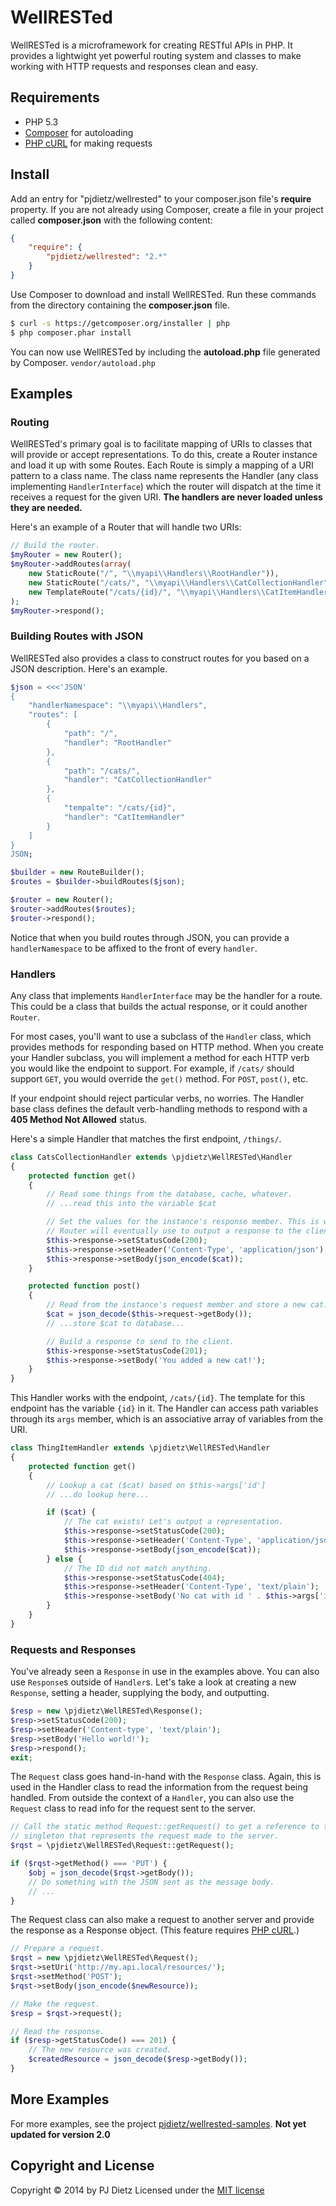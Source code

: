 WellRESTed
==========

WellRESTed is a microframework for creating RESTful APIs in PHP. It provides a lightwight yet powerful routing system and classes to make working with HTTP requests and responses clean and easy.

Requirements
------------

- PHP 5.3
- [Composer](http://getcomposer.org/) for autoloading
- [PHP cURL](http://php.net/manual/en/book.curl.php) for making requests


Install
-------

Add an entry for "pjdietz/wellrested" to your composer.json file's **require** property. If you are not already using Composer, create a file in your project called **composer.json** with the following content:

```json
{
    "require": {
        "pjdietz/wellrested": "2.*"
    }
}
```

Use Composer to download and install WellRESTed. Run these commands from the directory containing the **composer.json** file.

```bash
$ curl -s https://getcomposer.org/installer | php
$ php composer.phar install
```

You can now use WellRESTed by including the **autoload.php** file generated by Composer. `vendor/autoload.php`


Examples
--------

### Routing

WellRESTed's primary goal is to facilitate mapping of URIs to classes that will provide or accept representations. To do this, create a Router instance and load it up with some Routes. Each Route is simply a mapping of a URI pattern to a class name. The class name represents the Handler (any class implementing `HandlerInterface`) which the router will dispatch at the time it receives a request for the given URI. **The handlers are never loaded unless they are needed.**

Here's an example of a Router that will handle two URIs:

```php
// Build the router.
$myRouter = new Router();
$myRouter->addRoutes(array(
    new StaticRoute("/", "\\myapi\\Handlers\\RootHandler")),
    new StaticRoute("/cats/", "\\myapi\\Handlers\\CatCollectionHandler")),
    new TemplateRoute("/cats/{id}/", "\\myapi\\Handlers\\CatItemHandler"))
);
$myRouter->respond();
```

### Building Routes with JSON

WellRESTed also provides a class to construct routes for you based on a JSON description. Here's an example.

```php
$json = <<<'JSON'
{
    "handlerNamespace": "\\myapi\\Handlers",
    "routes": [
        {
            "path": "/",
            "handler": "RootHandler"
        },
        {
            "path": "/cats/",
            "handler": "CatCollectionHandler"
        },
        {
            "tempalte": "/cats/{id}",
            "handler": "CatItemHandler"
        }
    ]
}
JSON;

$builder = new RouteBuilder();
$routes = $builder->buildRoutes($json);

$router = new Router();
$router->addRoutes($routes);
$router->respond();
```

Notice that when you build routes through JSON, you can provide a `handlerNamespace` to be affixed to the front of every `handler`.

### Handlers

Any class that implements `HandlerInterface` may be the handler for a route. This could be a class that builds the actual response, or it could another `Router`.

For most cases, you'll want to use a subclass of the `Handler` class, which provides methods for responding based on HTTP method. When you create your Handler subclass, you will implement a method for each HTTP verb you would like the endpoint to support. For example, if `/cats/` should support `GET`, you would override the `get()` method. For `POST`, `post()`, etc.

If your endpoint should reject particular verbs, no worries. The Handler base class defines the default verb-handling methods to respond with a **405 Method Not Allowed** status.

Here's a simple Handler that matches the first endpoint, `/things/`.

```php
class CatsCollectionHandler extends \pjdietz\WellRESTed\Handler
{
    protected function get()
    {
        // Read some things from the database, cache, whatever.
        // ...read this into the variable $cat

        // Set the values for the instance's response member. This is what the
        // Router will eventually use to output a response to the client.
        $this->response->setStatusCode(200);
        $this->response->setHeader('Content-Type', 'application/json');
        $this->response->setBody(json_encode($cat));
    }

    protected function post()
    {
        // Read from the instance's request member and store a new cat.
        $cat = json_decode($this->request->getBody());
        // ...store $cat to database...

        // Build a response to send to the client.
        $this->response->setStatusCode(201);
        $this->response->setBody('You added a new cat!');
    }
}
```

This Handler works with the endpoint, `/cats/{id}`. The template for this endpoint has the variable `{id}` in it. The Handler can access path variables through its `args` member, which is an associative array of variables from the URI.

```php
class ThingItemHandler extends \pjdietz\WellRESTed\Handler
{
    protected function get()
    {
        // Lookup a cat ($cat) based on $this->args['id']
        // ...do lookup here...

        if ($cat) {
            // The cat exists! Let's output a representation.
            $this->response->setStatusCode(200);
            $this->response->setHeader('Content-Type', 'application/json');
            $this->response->setBody(json_encode($cat));
        } else {
            // The ID did not match anything.
            $this->response->setStatusCode(404);
            $this->response->setHeader('Content-Type', 'text/plain');
            $this->response->setBody('No cat with id ' . $this->args['id']);
        }
    }
}
```


### Requests and Responses

You've already seen a `Response` in use in the examples above. You can also use `Response`s outside of `Handler`s. Let's take a look at creating a new `Response`, setting a header, supplying the body, and outputting.

```php
$resp = new \pjdietz\WellRESTed\Response();
$resp->setStatusCode(200);
$resp->setHeader('Content-type', 'text/plain');
$resp->setBody('Hello world!');
$resp->respond();
exit;
```

The `Request` class goes hand-in-hand with the `Response` class. Again, this is used in the Handler class to read the information from the request being handled. From outside the context of a `Handler`, you can also use the `Request` class to read info for the request sent to the server.

```php
// Call the static method Request::getRequest() to get a reference to the Request
// singleton that represents the request made to the server.
$rqst = \pjdietz\WellRESTed\Request::getRequest();

if ($rqst->getMethod() === 'PUT') {
    $obj = json_decode($rqst->getBody());
    // Do something with the JSON sent as the message body.
    // ...
}
```

The Request class can also make a request to another server and provide the response as a Response object. (This feature requires [PHP cURL](http://php.net/manual/en/book.curl.php).)

```php
// Prepare a request.
$rqst = new \pjdietz\WellRESTed\Request();
$rqst->setUri('http://my.api.local/resources/');
$rqst->setMethod('POST');
$rqst->setBody(json_encode($newResource));

// Make the request.
$resp = $rqst->request();

// Read the response.
if ($resp->getStatusCode() === 201) {
    // The new resource was created.
    $createdResource = json_decode($resp->getBody());
}
```


More Examples
---------------

For more examples, see the project [pjdietz/wellrested-samples](https://github.com/pjdietz/wellrested-samples). **Not yet updated for version 2.0**


Copyright and License
---------------------
Copyright © 2014 by PJ Dietz
Licensed under the [MIT license](http://opensource.org/licenses/MIT)
